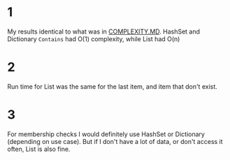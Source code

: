# 1
My results identical to what was in [COMPLEXITY.MD](./COMPLEXITY.MD). HashSet and Dictionary `Contains` had O(1) complexity, while List had O(n)

# 2
Run time for List was the same for the last item, and item that don't exist.

# 3
For membership checks I would definitely use HashSet or Dictionary (depending on use case). But if I don't have a lot of data, or don't access it often, List is also fine.